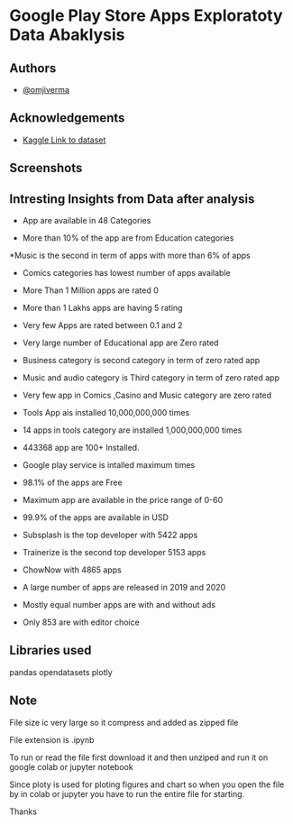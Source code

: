 
# Google Play Store Apps Exploratoty Data Abaklysis




 


## Authors

- [@omjiverma](https://www.github.com/omjiverma)


## Acknowledgements

 - [Kaggle Link to dataset ](https://www.kaggle.com/gauthamp10/google-playstore-apps)
 


## Screenshots




## Intresting Insights from Data after analysis


* App are available in 48 Categories

* More than 10% of the app are from Education categories

*Music is the second in term of apps with more than 6% of apps

* Comics categories has lowest number of apps available

* More Than 1 Million apps are rated 0

* More than 1 Lakhs apps are having 5 rating

* Very few Apps are rated between 0.1 and 2

* Very large number of Educational app are Zero rated

* Business category is second category in term of zero rated app

* Music and audio category is Third category in term of zero rated app

* Very few app in Comics ,Casino and Music category are zero rated

* Tools App ais installed 10,000,000,000 times

* 14 apps in tools category are installed 1,000,000,000 times

* 443368 app are 100+ Installed.

*  Google play service is intalled maximum times

* 98.1% of the apps are Free

* Maximum app are available in the price range of 0-60

* 99.9% of the apps are available in USD

* Subsplash is the top developer with 5422 apps

* Trainerize is the second top developer 5153 apps

* ChowNow with 4865 apps

* A large number of apps are released in 2019 and 2020

* Mostly equal number apps are with and without ads

* Only 853 are with editor choice


## Libraries used

pandas
opendatasets
plotly

## Note

File size ic very large so it compress and added as zipped file

File extension is .ipynb

To run or read the file first download it and then unziped and run it on google colab or jupyter notebook

Since ploty is used for ploting figures and chart so when you open the file by in colab or jupyter you have to run the entire file for starting.

Thanks
